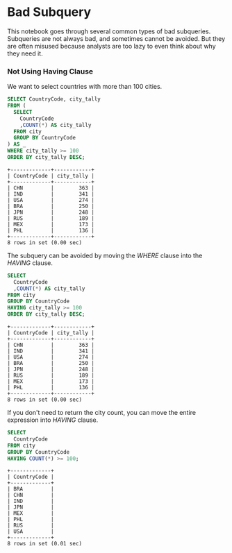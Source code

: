 # Bad Subquery
This notebook goes through several common types of bad subqueries. Subqueries are not always bad, and sometimes cannot be avoided. But they are often misused because analysts are too lazy to even think about why they need it.

### Not Using Having Clause
We want to select countries with more than 100 cities.

```sql
SELECT CountryCode, city_tally
FROM (
  SELECT
    CountryCode
    ,COUNT(*) AS city_tally
  FROM city
  GROUP BY CountryCode
) AS _
WHERE city_tally >= 100
ORDER BY city_tally DESC;
```
```
+-------------+------------+
| CountryCode | city_tally |
+-------------+------------+
| CHN         |        363 |
| IND         |        341 |
| USA         |        274 |
| BRA         |        250 |
| JPN         |        248 |
| RUS         |        189 |
| MEX         |        173 |
| PHL         |        136 |
+-------------+------------+
8 rows in set (0.00 sec)
```

The subquery can be avoided by moving the *WHERE* clause into the *HAVING* clause.

```sql
SELECT
  CountryCode
  ,COUNT(*) AS city_tally
FROM city
GROUP BY CountryCode
HAVING city_tally >= 100
ORDER BY city_tally DESC;
```
```
+-------------+------------+
| CountryCode | city_tally |
+-------------+------------+
| CHN         |        363 |
| IND         |        341 |
| USA         |        274 |
| BRA         |        250 |
| JPN         |        248 |
| RUS         |        189 |
| MEX         |        173 |
| PHL         |        136 |
+-------------+------------+
8 rows in set (0.00 sec)
```

If you don't need to return the city count, you can move the entire expression into *HAVING* clause.

```sql
SELECT
  CountryCode
FROM city
GROUP BY CountryCode
HAVING COUNT(*) >= 100;
```
```
+-------------+
| CountryCode |
+-------------+
| BRA         |
| CHN         |
| IND         |
| JPN         |
| MEX         |
| PHL         |
| RUS         |
| USA         |
+-------------+
8 rows in set (0.01 sec)
```